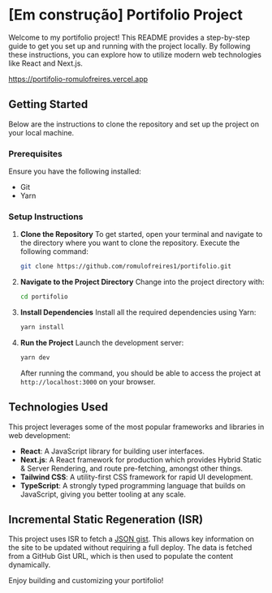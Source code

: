 # [Em construção] Portifolio Project

Welcome to my portifolio project! This README provides a step-by-step guide to get you set up and running with the project locally. By following these instructions, you can explore how to utilize modern web technologies like React and Next.js.

https://portifolio-romulofreires.vercel.app

## Getting Started

Below are the instructions to clone the repository and set up the project on your local machine.

### Prerequisites

Ensure you have the following installed:

- Git
- Yarn

### Setup Instructions

1. **Clone the Repository**
   To get started, open your terminal and navigate to the directory where you want to clone the repository. Execute the following command:

   ```bash
   git clone https://github.com/romulofreires1/portifolio.git
   ```

2. **Navigate to the Project Directory**
   Change into the project directory with:

   ```bash
   cd portifolio
   ```

3. **Install Dependencies**
   Install all the required dependencies using Yarn:

   ```bash
   yarn install
   ```

4. **Run the Project**
   Launch the development server:
   ```bash
   yarn dev
   ```
   After running the command, you should be able to access the project at `http://localhost:3000` on your browser.

## Technologies Used

This project leverages some of the most popular frameworks and libraries in web development:

- **React**: A JavaScript library for building user interfaces.
- **Next.js**: A React framework for production which provides Hybrid Static & Server Rendering, and route pre-fetching, amongst other things.
- **Tailwind CSS**: A utility-first CSS framework for rapid UI development.
- **TypeScript**: A strongly typed programming language that builds on JavaScript, giving you better tooling at any scale.

## Incremental Static Regeneration (ISR)

This project uses ISR to fetch a [JSON gist](https://gist.githubusercontent.com/romulofreires1/1f3ec8357c940943174fcb4a38c3d3d4/raw/portifolio-structure-ptbr.json). This allows key information on the site to be updated without requiring a full deploy. The data is fetched from a GitHub Gist URL, which is then used to populate the content dynamically.

Enjoy building and customizing your portifolio!
